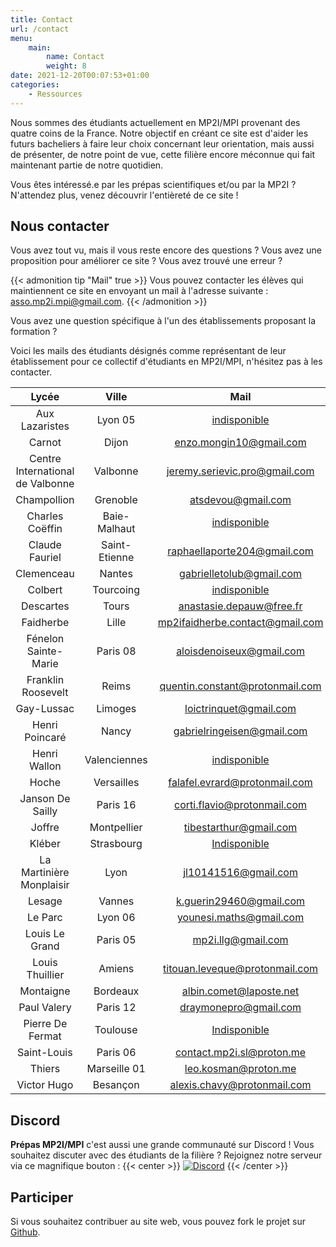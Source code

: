 ```yaml
---
title: Contact
url: /contact
menu:
    main:
        name: Contact
        weight: 8
date: 2021-12-20T00:07:53+01:00
categories:
    - Ressources
---
```


Nous sommes des étudiants actuellement en MP2I/MPI provenant des quatre coins de la France. Notre objectif en créant ce site est d'aider les futurs bacheliers à faire leur choix concernant leur orientation, mais aussi de présenter, de notre point de vue, cette filière encore méconnue qui fait maintenant partie de notre quotidien.

Vous êtes intéressé.e par les prépas scientifiques et/ou par la MP2I ? N'attendez plus, venez découvrir l'entièreté de ce site !

## Nous contacter

Vous avez tout vu, mais il vous reste encore des questions ?
Vous avez une proposition pour améliorer ce site ? Vous avez trouvé une erreur ?

{{< admonition tip "Mail" true >}}
Vous pouvez contacter les élèves qui maintiennent ce site en envoyant un mail à l'adresse suivante :
[asso.mp2i.mpi@gmail.com](mailto:asso.mp2i.mpi@gmail.com).
{{< /admonition >}}

Vous avez une question spécifique à l'un des établissements proposant la formation ?

Voici les mails des étudiants désignés comme représentant de leur établissement pour ce collectif d'étudiants en MP2I/MPI, n'hésitez pas à les contacter.

|              Lycée               |     Ville     |                                   Mail                                    |
| :------------------------------: | :-----------: | :-----------------------------------------------------------------------: |
|          Aux Lazaristes          |    Lyon 05    |                          [indisponible](mailto:)                          |
|              Carnot              |     Dijon     |         [enzo.mongin10@gmail.com](mailto:enzo.mongin10@gmail.com)         |
| Centre International de Valbonne |   Valbonne    |   [jeremy.serievic.pro@gmail.com](mailto:jeremy.serievic.pro@gmail.com)   |
|           Champollion            |   Grenoble    |              [atsdevou@gmail.com](mailto:atsdevou@gmail.com)              |
|         Charles Coëffin          | Baie-Malhaut  |                          [indisponible](mailto:)                          |
|          Claude Fauriel          | Saint-Etienne |     [raphaellaporte204@gmail.com](mailto:raphaellaporte204@gmail.com)     |
|            Clemenceau            |    Nantes     |        [gabrielletolub@gmail.com](mailto:gabrielletolub@gmail.com)        |
|             Colbert              |   Tourcoing   |                          [indisponible](mailto:)                          |
|            Descartes             |     Tours     |        [anastasie.depauw@free.fr](mailto:anastasie.depauw@free.fr)        |
|            Faidherbe             |     Lille     | [mp2ifaidherbe.contact@gmail.com](mailto:mp2ifaidherbe.contact@gmail.com) |
|       Fénelon Sainte-Marie       |   Paris 08    |        [aloisdenoiseux@gmail.com](mailto:aloisdenoiseux@gmail.com)        |
|        Franklin Roosevelt        |     Reims     | [quentin.constant@protonmail.com](mailto:quentin.constant@protonmail.com) |
|            Gay-Lussac            |    Limoges    |          [loictrinquet@gmail.com](mailto:loictrinquet@gmail.com)          |
|          Henri Poincaré          |     Nancy     |      [gabrielringeisen@gmail.com](mailto:gabrielringeisen@gmail.com)      |
|           Henri Wallon           | Valenciennes  |                          [indisponible](mailto:)                          |
|              Hoche               |  Versailles   |   [falafel.evrard@protonmail.com](mailto:falafel.evrard@protonmail.com)   |
|         Janson De Sailly         |   Paris 16    |     [corti.flavio@protonmail.com](mailto:corti.flavio@protonmail.com)     |
|              Joffre              |  Montpellier  |          [tibestarthur@gmail.com](mailto:tibestarthur@gmail.com)          |
|              Kléber              |  Strasbourg   |                          [Indisponible](mailto:)                          |
|     La Martinière Monplaisir     |     Lyon      |            [jl10141516@gmail.com](mailto:jl10141516@gmail.com)            |
|              Lesage              |    Vannes     |         [k.guerin29460@gmail.com](mailto:k.guerin29460@gmail.com)         |
|             Le Parc              |    Lyon 06    |         [younesi.maths@gmail.com](mailto:younesi.maths@gmail.com)         |
|          Louis Le Grand          |   Paris 05    |              [mp2i.llg@gmail.com](mailto:mp2i.llg@gmail.com)              |
|         Louis Thuillier          |    Amiens     |  [titouan.leveque@protonmail.com](mailto:titouan.leveque@protonmail.com)  |
|            Montaigne             |   Bordeaux    |         [albin.comet@laposte.net](mailto:albin.comet@laposte.net)         |
|           Paul Valery            |   Paris 12    |           [draymonepro@gmail.com](mailto:draymonepro@gmail.com)           |
|         Pierre De Fermat         |   Toulouse    |                          [Indisponible](mailto:)                          |
|           Saint-Louis            |   Paris 06    |       [contact.mp2i.sl@proton.me](mailto:contact.mp2i.sl@proton.me)       |
|              Thiers              | Marseille 01  |            [leo.kosman@proton.me](mailto:leo.kosman@proton.me)            |
|           Victor Hugo            |   Besançon    |     [alexis.chavy@protonmail.com](mailto:alexis.chavy@protonmail.com)     |

## Discord

**Prépas MP2I/MPI** c'est aussi une grande communauté sur Discord !
Vous souhaitez discuter avec des étudiants de la filière ?
Rejoignez notre serveur via ce magnifique bouton :
{{< center >}}
[![Discord](https://discordapp.com/api/guilds/872138069594214410/widget.png?style=banner2)](https://discord.gg/Mu439mBdsv)
{{< /center >}}

## Participer

Si vous souhaitez contribuer au site web, vous pouvez fork le projet sur [Github](https://github.com/prepas-mpi/prepas-mp2i.org).
